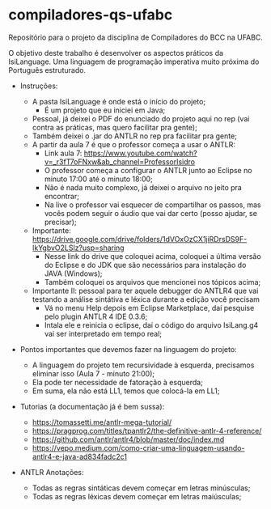 # compiladores-qs-ufabc
Repositório para o projeto da disciplina de Compiladores do BCC na UFABC.

O objetivo deste trabalho é desenvolver os aspectos práticos da
IsiLanguage. Uma linguagem de programação imperativa muito
próxima do Português estruturado.

- Instruções:
	
	- A pasta IsiLanguage é onde está o início do projeto;
		- É um projeto que eu iniciei em Java;
	- Pessoal, já deixei o PDF do enunciado do projeto aqui no rep (vai contra as práticas, mas quero facilitar pra gente);
	- Também deixei o .jar do ANTLR no rep pra facilitar pra gente;
	- A partir da aula 7 é que o professor começa a usar o ANTLR:
		- Link aula 7: https://www.youtube.com/watch?v=_r3fT7oFNxw&ab_channel=ProfessorIsidro
		- O professor começa a configurar o ANTLR junto ao Eclipse no minuto 17:00 até o minuto 18:00;
		- Não é nada muito complexo, já deixei o arquivo no jeito pra encontrar;
		- Na live o professor vai esquecer de compartilhar os passos, mas vocês podem seguir o áudio que vai dar certo (posso ajudar, se precisar);
	- Importante: https://drive.google.com/drive/folders/1dVOxOzCX1jiRDrsDS9F-lkYgbvO2LSlz?usp=sharing
		- Nesse link do drive que coloquei acima, coloquei a última versão do Eclipse e do JDK que são necessários para instalação do JAVA (Windows);
		- Também coloquei os arquivos que mencionei nos tópicos acima;
	- Importante II: pessoal para ter aquele debugger do ANTLR4 que vai testando a análise sintátiva e léxica durante a edição você precisam
		- Vá no menu Help depois em Eclipse Marketplace, daí pesquise pelo plugin ANTLR 4 IDE 0.3.6;
		- Intala ele e reinicia o eclipse, daí o código do arquivo IsiLang.g4 vai ser interpretado em tempo real; 

- Pontos importantes que devemos fazer na linguagem do projeto:
	- A linguagem do projeto tem recursividade à esquerda, precisamos eliminar isso (Aula 7 - minuto 21:00);
	- Ela pode ter necessidade de fatoração à esquerda;
	- Em suma, ela não está LL1, temos que colocá-la em LL1;

- Tutorias (a documentação já é bem sussa):
	- https://tomassetti.me/antlr-mega-tutorial/
	- https://pragprog.com/titles/tpantlr2/the-definitive-antlr-4-reference/
	- https://github.com/antlr/antlr4/blob/master/doc/index.md
	- https://vepo.medium.com/como-criar-uma-linguagem-usando-antlr4-e-java-ad834fadc2c1

- ANTLR Anotações:
	- Todas as regras sintáticas devem começar em letras minúsculas;
	- Todas as regras léxicas devem começar em letras maiúsculas;
